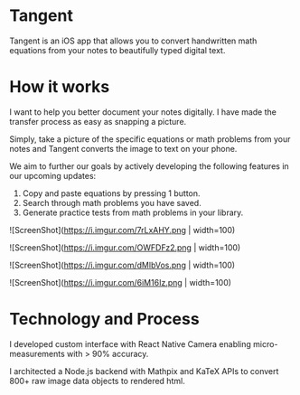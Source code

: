 # Tangent

Tangent is an iOS app that allows you to convert handwritten math equations from your notes to beautifully typed digital text.

# How it works

I want to help you better document your notes digitally.
I have made the transfer process as easy as snapping a picture.

Simply, take a picture of the specific equations or math problems from your notes and Tangent converts the image to text on your phone.

We aim to further our goals by actively developing the following features in our upcoming updates:
1. Copy and paste equations by pressing 1 button.
2. Search through math problems you have saved.
3. Generate practice tests from math problems in your library.


![ScreenShot](https://i.imgur.com/7rLxAHY.png | width=100)

![ScreenShot](https://i.imgur.com/OWFDFz2.png | width=100)

![ScreenShot](https://i.imgur.com/dMlbVos.png | width=100)

![ScreenShot](https://i.imgur.com/6iM16Iz.png | width=100)

# Technology and Process

I developed custom interface with React Native Camera enabling micro-measurements with > 90% accuracy.

I architected a Node.js backend with Mathpix and KaTeX APIs to convert 800+ raw image data objects to rendered html.
